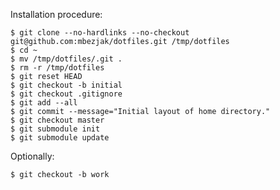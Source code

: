 Installation procedure:

    $ git clone --no-hardlinks --no-checkout git@github.com:mbezjak/dotfiles.git /tmp/dotfiles
    $ cd ~
    $ mv /tmp/dotfiles/.git .
    $ rm -r /tmp/dotfiles
    $ git reset HEAD
    $ git checkout -b initial
    $ git checkout .gitignore
    $ git add --all
    $ git commit --message="Initial layout of home directory."
    $ git checkout master
    $ git submodule init
    $ git submodule update

Optionally:

    $ git checkout -b work
